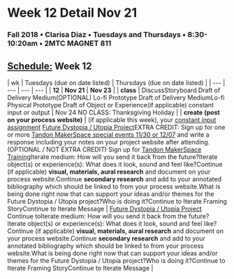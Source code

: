 # Week 12 Detail Nov 21

### Fall 2018 • Clarisa Diaz • Tuesdays and Thursdays • 8:30-10:20am • 2MTC MAGNET 811

## [Schedule:](./) Week 12

| wk | Tuesdays \(due on date listed\) | Thursdays \(due on date listed\) |
| --- | --- | --- | --- |
| **12** | **Nov 21** | **Nov 23** |
| **class** | DiscussStoryboard Draft of Delivery Medium\(OPTIONAL\) Lo-fi Prototype Draft of Delivery MediumLo-fi Physical Prototype Draft of Object or Experience\(if applicable\) constant input or output | Nov 24 NO CLASS: Thanksgiving Holiday |
| **create \(post on your process website\)** |  \(if applicable this week\), your [constant input assignment](../assignments/constant-input-or-output.md)   [Future Dystopia / Utopia Project](../projects/future-dystopia-utopia-project.md)EXTRA CREDIT: Sign up for one or more [Tandon MakerSpace special events 11/30 or 12/07](http://engineering.nyu.edu/life/student-resources/makerspace) and write a response including your notes on your project website after attending.\(OPTIONAL / NOT EXTRA CREDIT\) Sign up for [Tandon MakerSpace Training](https://wp.nyu.edu/makerspace/training-calendar)Iterate medium: How will you send it back from the future?Iterate object\(s\) or experience\(s\): What does it look, sound and feel like?Continue \(if applicable\) **visual, materials, aural research** and document on your process website.Continue **secondary research** and add to your annotated bibliography which should be linked to from your process website.What is being done right now that can support your ideas and/or themes for the Future Dystopia / Utopia project?Who is doing it?Continue to Iterate Framing StoryContinue to Iterate Message | [Future Dystopia / Utopia Project](../projects/future-dystopia-utopia-project.md) Continue toIterate medium: How will you send it back from the future?Iterate object\(s\) or experience\(s\): What does it look, sound and feel like?Continue \(if applicable\) **visual, materials, aural research** and document on your process website.Continue **secondary research** and add to your annotated bibliography which should be linked to from your process website.What is being done right now that can support your ideas and/or themes for the Future Dystopia / Utopia project?Who is doing it?Continue to Iterate Framing StoryContinue to Iterate Message |


